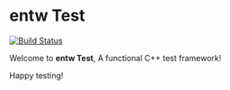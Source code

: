 
# entw Test #

[![Build Status](https://travis-ci.org/tetrohed/entw.svg?branch=master)](https://travis-ci.org/tetrohed/entw)

Welcome to **entw Test**, A functional C++ test framework!

Happy testing!
